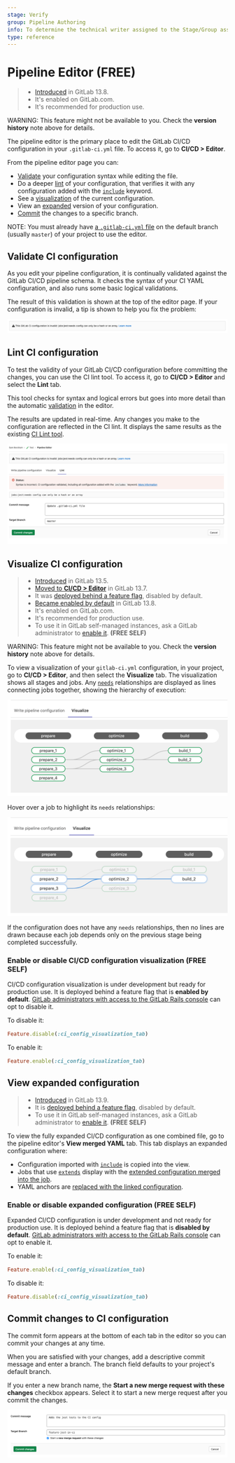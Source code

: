 ```yaml
---
stage: Verify
group: Pipeline Authoring
info: To determine the technical writer assigned to the Stage/Group associated with this page, see https://about.gitlab.com/handbook/engineering/ux/technical-writing/#assignments
type: reference
---
```


# Pipeline Editor **(FREE)**

> - [Introduced](https://gitlab.com/groups/gitlab-org/-/epics/4540) in GitLab 13.8.
> - It's enabled on GitLab.com.
> - It's recommended for production use.

WARNING:
This feature might not be available to you. Check the **version history** note above for details.

The pipeline editor is the primary place to edit the GitLab CI/CD configuration in
your `.gitlab-ci.yml` file. To access it, go to **CI/CD > Editor**.

From the pipeline editor page you can:

- [Validate](#validate-ci-configuration) your configuration syntax while editing the file.
- Do a deeper [lint](#lint-ci-configuration) of your configuration, that verifies it with any configuration
  added with the [`include`](../yaml/README.md#include) keyword.
- See a [visualization](#visualize-ci-configuration) of the current configuration.
- View an [expanded](#view-expanded-configuration) version of your configuration.
- [Commit](#commit-changes-to-ci-configuration) the changes to a specific branch.

NOTE:
You must already have [a `.gitlab-ci.yml` file](../quick_start/index.md#create-a-gitlab-ciyml-file)
on the default branch (usually `master`) of your project to use the editor.

## Validate CI configuration

As you edit your pipeline configuration, it is continually validated against the GitLab CI/CD
pipeline schema. It checks the syntax of your CI YAML configuration, and also runs
some basic logical validations.

The result of this validation is shown at the top of the editor page. If your configuration
is invalid, a tip is shown to help you fix the problem:

![Errors in a CI configuration validation](img/pipeline_editor_validate_v13_8.png)

## Lint CI configuration

To test the validity of your GitLab CI/CD configuration before committing the changes,
you can use the CI lint tool. To access it, go to **CI/CD > Editor** and select the **Lint** tab.

This tool checks for syntax and logical errors but goes into more detail than the
automatic [validation](#validate-ci-configuration) in the editor.

The results are updated in real-time. Any changes you make to the configuration are
reflected in the CI lint. It displays the same results as the existing [CI Lint tool](../lint.md).

![Linting errors in a CI configuration](img/pipeline_editor_lint_v13_8.png)

## Visualize CI configuration

> - [Introduced](https://gitlab.com/gitlab-org/gitlab/-/issues/241722) in GitLab 13.5.
> - [Moved to **CI/CD > Editor**](https://gitlab.com/gitlab-org/gitlab/-/issues/263141) in GitLab 13.7.
> - It was [deployed behind a feature flag](../../user/feature_flags.md), disabled by default.
> - [Became enabled by default](https://gitlab.com/gitlab-org/gitlab/-/issues/290117) in GitLab 13.8.
> - It's enabled on GitLab.com.
> - It's recommended for production use.
> - To use it in GitLab self-managed instances, ask a GitLab administrator to [enable it](#enable-or-disable-cicd-configuration-visualization). **(FREE SELF)**

WARNING:
This feature might not be available to you. Check the **version history** note above for details.

To view a visualization of your `gitlab-ci.yml` configuration, in your project,
go to **CI/CD > Editor**, and then select the **Visualize** tab. The
visualization shows all stages and jobs. Any [`needs`](../yaml/README.md#needs)
relationships are displayed as lines connecting jobs together, showing the
hierarchy of execution:

![CI configuration Visualization](img/ci_config_visualization_v13_7.png)

Hover over a job to highlight its `needs` relationships:

![CI configuration visualization on hover](img/ci_config_visualization_hover_v13_7.png)

If the configuration does not have any `needs` relationships, then no lines are drawn because
each job depends only on the previous stage being completed successfully.

### Enable or disable CI/CD configuration visualization **(FREE SELF)**

CI/CD configuration visualization is under development but ready for production use.
It is deployed behind a feature flag that is **enabled by default**.
[GitLab administrators with access to the GitLab Rails console](../../administration/feature_flags.md)
can opt to disable it.

To disable it:

```ruby
Feature.disable(:ci_config_visualization_tab)
```

To enable it:

```ruby
Feature.enable(:ci_config_visualization_tab)
```

## View expanded configuration

> - [Introduced](https://gitlab.com/gitlab-org/gitlab/-/issues/246801) in GitLab 13.9.
> - It is [deployed behind a feature flag](../../user/feature_flags.md), disabled by default.
> - To use it in GitLab self-managed instances, ask a GitLab administrator to [enable it](#enable-or-disable-expanded-configuration). **(FREE SELF)**

To view the fully expanded CI/CD configuration as one combined file, go to the
pipeline editor's **View merged YAML** tab. This tab displays an expanded configuration
where:

- Configuration imported with [`include`](../yaml/README.md#include) is copied into the view.
- Jobs that use [`extends`](../yaml/README.md#extends) display with the
  [extended configuration merged into the job](../yaml/README.md#merge-details).
- YAML anchors are [replaced with the linked configuration](../yaml/README.md#anchors).

### Enable or disable expanded configuration **(FREE SELF)**

Expanded CI/CD configuration is under development and not ready for production use.
It is deployed behind a feature flag that is **disabled by default**.
[GitLab administrators with access to the GitLab Rails console](../../administration/feature_flags.md)
can opt to enable it.

To enable it:

```ruby
Feature.enable(:ci_config_visualization_tab)
```

To disable it:

```ruby
Feature.disable(:ci_config_visualization_tab)
```

## Commit changes to CI configuration

The commit form appears at the bottom of each tab in the editor so you can commit
your changes at any time.

When you are satisfied with your changes, add a descriptive commit message and enter
a branch. The branch field defaults to your project's default branch.

If you enter a new branch name, the **Start a new merge request with these changes**
checkbox appears. Select it to start a new merge request after you commit the changes.

![The commit form with a new branch](img/pipeline_editor_commit_v13_8.png)
